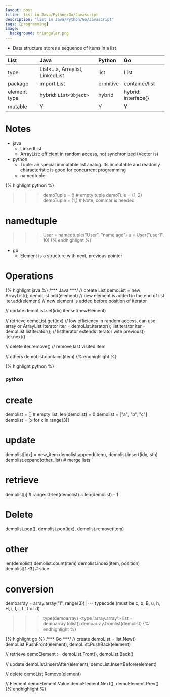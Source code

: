 ```yaml
---
layout: post
title:  list in Java/Python/Go/Javascript
description: "list in Java/Python/Go/Javascript"
tags: [programming]
image:
  background: triangular.png
---
```


* Data structure stores a sequence of items in a list

|List         | Java                             | Python    | Go                  |
|:------------|:---------------------------------|:----------|:--------------------|
|type         | List<...>, Arraylist, LinkedList | list      | List                |
|package      | import List                      | primitive | container/list      |
|element type | hybrid: `List<Object>`           | hybrid    | hybrid: interface{} | 
|mutable      | Y                                | Y         | Y                   |

# Notes #
* java
   - LinkedList
   - ArrayList: efficient in random access, not synchronized (Vector is)
* python
   - Tuple: an special immutable list analog. Its immutable and readonly characteristic is good for concurrent programming
   - namedtuple

{% highlight python %}
>>> demoTuple = () # empty tuple
>>> demoTule = (1, 2)
>>> demoTuple = (1,) # Note, commar is needed

# namedtuple
>>> User = namedtuple("User", "name age")
>>> u = User("user1", 10)
{% endhighlight %}

* go
   - Element is a structure with next, previous pointer

# Operations #

{% highlight java %}
/*** Java ***/
// create
List<String> demoList = new ArrayList<String>();
demoList.add(element)  // new element is added in the end of list
iter.add(element)      // new element is added before position of iterator

// update
demoList.set(idx)
iter.set(newElement)

// retrieve
demoList.get(idx) // low efficiency in random access, can use array or ArrayList
Iterator iter = demoList.iterator();
listIterator iter = demoList.listIterator(); // listIterator extends Iterator<E> with previous()
iter.next()

// delete
iter.remove() // remove last visited item

// others
demoList.contains(item)
{% endhighlight %}

{% highlight python %}
### python ###
# create
demolist = [] # empty list, len(demolist) = 0
demolist = ["a", "b", "c"]
demolist = [x for x in range(3)]

# update
demolist[idx] = new_item
demolist.append(item), demolist.insert(idx, sth)
demolist.expand(other_list) # merge lists

# retrieve
demolist[i] # range: 0-len(demolist) ~ len(demolist) - 1

# Delete
demolist.pop(), demolist.pop(idx), demolist.remove(item)

# other
len(demolist)
demolist.count(item)
demolist.index(item, position)
demolist[1:-3] # slice

# conversion
demoarray = array.array("l", range(3))
                         |--- typecode (must be c, b, B, u, h, H, i, I, l, L, f or d)
>>> type(demoarray)
<type 'array.array'>
list = demoarray.tolist()
demoarray.fromlist(demolist)
{% endhighlight %}

{% highlight go %}
/*** Go ***/
// create
demoList = list.New()
demoList.PushFront(element), demoList.PushBack(element)

// retrieve
demoElement := demoList.Front(), demoList.Back()

// update
demoList.InsertAfter(element), demoList.InsertBefore(element)

// delete
demoList.Remove(element)

// Element
demoElement.Value
demoElement.Next(), demoElement.Prev()
{% endhighlight %}
